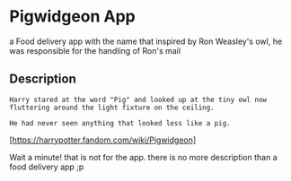 # Pigwidgeon App

a Food delivery app with the name that inspired by Ron Weasley's owl, he was responsible for the handling of Ron's mail

## Description

`Harry stared at the word "Pig" and looked up at the tiny owl now fluttering around the light fixture on the ceiling.`

`He had never seen anything that looked less like a pig.`

[https://harrypotter.fandom.com/wiki/Pigwidgeon]

Wait a minute! that is not for the app. there is no more description than a food delivery app ;p

